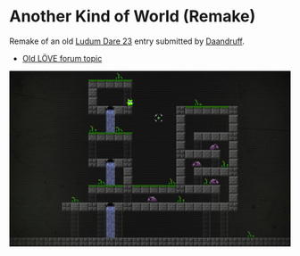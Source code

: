 # Another Kind of World (Remake)

Remake of an old [Ludum Dare 23](http://ludumdare.com/compo/ludum-dare-23/) entry submitted by [Daandruff](https://github.com/daandruff).

- [Old LÖVE forum topic](https://love2d.org/forums/viewtopic.php?f=14&t=8933&p=55171&hilit=another+kind+of+world#p55171)

![Preview](/pTmAj.jpg)
